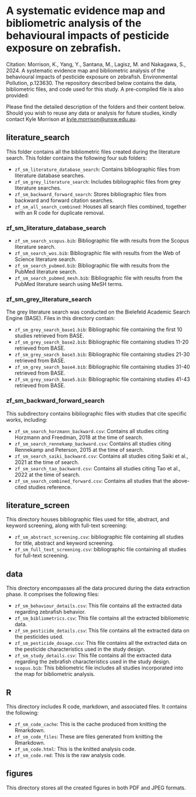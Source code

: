 # A systematic evidence map and bibliometric analysis of the behavioural impacts of pesticide exposure on zebrafish.

Citation: 
Morrison, K., Yang, Y., Santana, M., Lagisz, M. and Nakagawa, S., 2024. A systematic evidence map and bibliometric analysis of the behavioural impacts of pesticide exposure on zebrafish. Environmental Pollution, p.123630.
The repository described below contains the data, bibliometric files, and code used for this study. A pre-compiled file is also provided:

Please find the detailed description of the folders and their content below. Should you wish to reuse any data or analysis for future studies, kindly contact Kyle Morrison at kyle.morrison@unsw.edu.au.

## literature_search 
This folder contains all the bibliometric files created during the literature search. This folder contains the following four sub folders:
- `zf_sm_literature_database_search`: Contains bibliographic files from literature database searches.
- `zf_sm_grey_literature_search`: Includes bibliographic files from grey literature searches.
- `zf_sm_backward_forward_search`: Stores bibliographic files from backward and forward citation searches.
- `zf_sm_all_search_combined`: Houses all search files combined, together with an R code for duplicate removal.

### zf_sm_literature_database_search
- `zf_sm_search_scopus.bib`: Bibliographic file with results from the Scopus literature search.
- `zf_sm_search_wos.bib`: Bibliographic file with results from the Web of Science literature search.
- `zf_sm_search_pubmed.bib`: Bibliographic file with results from the PubMed literature search.
- `zf_sm_search_pubmed_mesh.bib`: Bibliographic file with results from the PubMed literature search using MeSH terms.

### zf_sm_grey_literature_search
The grey literature search was conducted on the Bielefeld Academic Search Engine (BASE). Files in this directory contain:
- `zf_sm_grey_search_base1.bib`: Bibliographic file containing the first 10 studies retrieved from BASE.
- `zf_sm_grey_search_base2.bib`: Bibliographic file containing studies 11-20 retrieved from BASE.
- `zf_sm_grey_search_base3.bib`: Bibliographic file containing studies 21-30 retrieved from BASE.
- `zf_sm_grey_search_base4.bib`: Bibliographic file containing studies 31-40 retrieved from BASE.
- `zf_sm_grey_search_base5.bib`: Bibliographic file containing studies 41-43 retrieved from BASE.

### zf_sm_backward_forward_search
This subdirectory contains bibliographic files with studies that cite specific works, including:
- `zf_sm_search_horzmann_backward.csv`: Contains all studies citing Horzmann and Freedman, 2018 at the time of search.
- `zf_sm_search_rennekamp_backward.csv`: Contains all studies citing Rennekamp and Peterson, 2015 at the time of search.
- `zf_sm_search_saiki_backward.csv`: Contains all studies citing Saiki et al., 2021 at the time of search.
- `zf_sm_search_tao_backward.csv`: Contains all studies citing Tao et al., 2022 at the time of search.
- `zf_sm_search_combined_forward.csv`: Contains all studies that the above-cited studies reference.

## literature_screen
This directory houses bibliographic files used for title, abstract, and keyword screening, along with full-text screening:
- `zf_sm_abstract_screening.csv`: bibliographic file containing all studies for title, abstract and keyword screening.
- `zf_sm_full_text_screening.csv`: bibliographic file containing all studies for full-text screening. 

## data
This directory encompasses all the data procured during the data extraction phase. It comprises the following files:
- `zf_sm_behaviour_details.csv`: This file contains all the extracted data regarding zebrafish behavior.
- `zf_sm_bibliometrics.csv`: This file contains all the extracted bibliometric data.
- `zf_sm_pesticide_details.csv`: This file contains all the extracted data on the pesticides used.
- `zf_sm_pesticide_dosage.csv`: This file contains all the extracted data on the pesticide characteristics used in the study design.
- `zf_sm_study_details.csv`: This file contains all the extracted data regarding the zebrafish characteristics used in the study design.
- `scopus.bib`: This bibliometric file includes all studies incorporated into the map for bibliometric analysis.

## R
This directory includes R code, markdown, and associated files. It contains the following:
- `zf_sm_code_cache`: This is the cache produced from knitting the Rmarkdown.
- `zf_sm_code_files`: These are files generated from knitting the Rmarkdown.
- `zf_sm_code.html`: This is the knitted analysis code.
- `zf_sm_code.rmd`: This is the raw analysis code.

## figures
This directory stores all the created figures in both PDF and JPEG formats.
